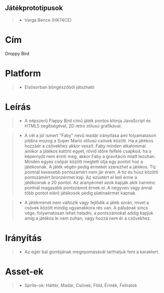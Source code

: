 ## Játékprototípusok

> - Varga Bence (HK74CE)

# Cím

Droppy Bird

# Platform
> - Elsősorban böngészőböl játszható

# Leírás
> - A népszerű Flappy Bird című játék pontos klónja JavaScript és HTML5 segítségével,
2D retro stílusú grafikával.

> - A cél a jól ismert "Faby" nevű madár irányítása ami folyamatason jobbra mozog a Super Mario stílusú csövek között. Ha a játékos hozzáér a csövekhez akkor veszít. Faby minden alkalommal amikor a játékos kattint egyet, rövid időre felfelé csapkod; ha a képernyőt nem érinti meg, akkor Faby a gravitáció miatt lezuhan. Minden egyes csőpár között megtett útja egy pontot hoz a játékosnak. A játék végén pedig érmeket szerezhet a játékos. Tíz pontnál kevesebb pontszámért nem jár érem. A tíz és húsz közötti pontszámért bronzérmet kap. Az ezüstért el kell érnie a játékosnak a 20 pontot. Az aranyérmet azok kapják akik harminc pontnál magasabb pontszámot érnek el. A negyven vagy annál több pontot elérő játékosok pedig platinaérmet kapnak. 

> - A játékmenet nem változik vagy fejlődik a játék során, mivel a csövek között mindig ugyanakkora rés van. A pályának sincs vége, folyamatosan lehet haladni, a pontszámokat addig kapjuk amíg a játékos le nem zuhan, vagy hozzá nem ér a csövekhez.


# Irányítás
> - Az egér bal gombjának megnyomásávál tarthatjuk fent a karaktert.


# Asset-ek
> - Sprite-ok: Háttér, Madár, Csövek, Föld, Érmék, Feliratok
   





